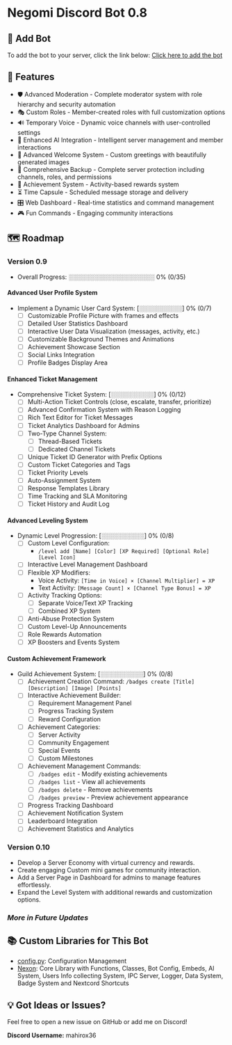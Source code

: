 # Negomi Discord Bot 0.8

## 🤖 Add Bot

To add the bot to your server, click the link below:
[Click here to add the bot](https://discord.com/discovery/applications/1304926952552923156)

## 🚀 Features

- 🛡️ Advanced Moderation - Complete moderator system with role hierarchy and security automation
- 🎭 Custom Roles - Member-created roles with full customization options
- 🔊 Temporary Voice - Dynamic voice channels with user-controlled settings
- 🤖 Enhanced AI Integration - Intelligent server management and member interactions
- 👋 Advanced Welcome System - Custom greetings with beautifully generated images
- 💾 Comprehensive Backup - Complete server protection including channels, roles, and permissions
- 🎯 Achievement System - Activity-based rewards system
- ⏳ Time Capsule - Scheduled message storage and delivery
- 🎛️ Web Dashboard - Real-time statistics and command management
- 🎮 Fun Commands - Engaging community interactions

## 🗺️ Roadmap

### Version 0.9

- Overall Progress: ░░░░░░░░░░░░░░░░░░░░ 0% (0/35)

#### Advanced User Profile System

- Implement a Dynamic User Card System: [░░░░░░░░░░] 0% (0/7)
  - [ ] Customizable Profile Picture with frames and effects
  - [ ] Detailed User Statistics Dashboard
  - [ ] Interactive User Data Visualization (messages, activity, etc.)
  - [ ] Customizable Background Themes and Animations
  - [ ] Achievement Showcase Section
  - [ ] Social Links Integration
  - [ ] Profile Badges Display Area

#### Enhanced Ticket Management

- Comprehensive Ticket System: [░░░░░░░░░░] 0% (0/12)
  - [ ] Multi-Action Ticket Controls (close, escalate, transfer, prioritize)
  - [ ] Advanced Confirmation System with Reason Logging
  - [ ] Rich Text Editor for Ticket Messages
  - [ ] Ticket Analytics Dashboard for Admins
  - [ ] Two-Type Channel System:
    - [ ] Thread-Based Tickets
    - [ ] Dedicated Channel Tickets
  - [ ] Unique Ticket ID Generator with Prefix Options
  - [ ] Custom Ticket Categories and Tags
  - [ ] Ticket Priority Levels
  - [ ] Auto-Assignment System
  - [ ] Response Templates Library
  - [ ] Time Tracking and SLA Monitoring
  - [ ] Ticket History and Audit Log

#### Advanced Leveling System

- Dynamic Level Progression: [░░░░░░░░░░] 0% (0/8)
  - [ ] Custom Level Configuration:
    - `/level add [Name] [Color] [XP Required] [Optional Role] [Level Icon]`
  - [ ] Interactive Level Management Dashboard
  - [ ] Flexible XP Modifiers:
    - Voice Activity: `[Time in Voice] × [Channel Multiplier] = XP`
    - Text Activity: `[Message Count] × [Channel Type Bonus] = XP`
  - [ ] Activity Tracking Options:
    - [ ] Separate Voice/Text XP Tracking
    - [ ] Combined XP System
  - [ ] Anti-Abuse Protection System
  - [ ] Custom Level-Up Announcements
  - [ ] Role Rewards Automation
  - [ ] XP Boosters and Events System

#### Custom Achievement Framework

- Guild Achievement System: [░░░░░░░░░░] 0% (0/8)
  - [ ] Achievement Creation Command:
    `/badges create [Title] [Description] [Image] [Points]`
  - [ ] Interactive Achievement Builder:
    - [ ] Requirement Management Panel
    - [ ] Progress Tracking System
    - [ ] Reward Configuration
  - [ ] Achievement Categories:
    - [ ] Server Activity
    - [ ] Community Engagement
    - [ ] Special Events
    - [ ] Custom Milestones
  - [ ] Achievement Management Commands:
    - [ ] `/badges edit` - Modify existing achievements
    - [ ] `/badges list` - View all achievements
    - [ ] `/badges delete` - Remove achievements
    - [ ] `/badges preview` - Preview achievement appearance
  - [ ] Progress Tracking Dashboard
  - [ ] Achievement Notification System
  - [ ] Leaderboard Integration
  - [ ] Achievement Statistics and Analytics

### Version 0.10

- Develop a Server Economy with virtual currency and rewards.
- Create engaging Custom mini games for community interaction.
- Add a Server Page in Dashboard for admins to manage features effortlessly.
- Expand the Level System with additional rewards and customization options.

### *More in Future Updates*

## 📚 Custom Libraries for This Bot

- [config.py](https://github.com/mahirox36/Negomi/blob/main/modules/config.py): Configuration Management
- [Nexon](https://github.com/mahirox36/Negomi/blob/main/modules/Nexon/): Core Library with Functions, Classes, Bot Config, Embeds, AI System, Users Info collecting System, IPC Server, Logger, Data System, Badge System and Nextcord Shortcuts

## 💡 Got Ideas or Issues?

Feel free to open a new issue on GitHub or add me on Discord!

**Discord Username:** mahirox36
